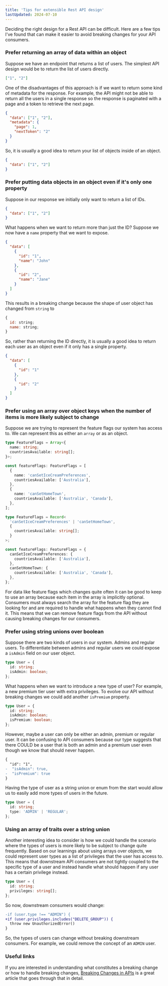 ```yaml
---
title: 'Tips for extensible Rest API design'
lastUpdated: 2024-07-10
---
```


Deciding the right design for a Rest API can be difficult. Here are a few tips I've found that can make it easier to avoid breaking changes for your API consumers.

### Prefer returning an array of data within an object

Suppose we have an endpoint that returns a list of users. The simplest API design would be to return the list of users directly.

```json
["1", "2"]
```

One of the disadvantages of this approach is if we want to return some kind of metadata for the response. For example, the API might not be able to return all the users in a single response so the response is paginated with a page and a token to retrieve the next page.

```json
{
  "data": ["1", "2"],
  "metadata": {
    "page": 1,
    "nextToken": "2"
  }
}
```

So, it is usually a good idea to return your list of objects inside of an object.

```json
{
  "data": ["1", "2"]
}
```

### Prefer putting data objects in an object even if it's only one property

Suppose in our response we initially only want to return a list of IDs.

```json
{
  "data": ["1", "2"]
}
```

What happens when we want to return more than just the ID? Suppose we now have a `name` property that we want to expose.

```json
{
  "data": [
    {
      "id": "1",
      "name": "John"
    },
    {
      "id": "2",
      "name": "Jane"
    }
  ]
}
```

This results in a breaking change because the shape of user object has changed from `string` to

```js
{
  id: string;
  name: string;
}
```

So, rather than returning the ID directly, it is usually a good idea to return each user as an object even if it only has a single property.

```json
{
  "data": [
    {
      "id": "1"
    },
    {
      "id": "2"
    }
  ]
}
```

### Prefer using an array over object keys when the number of items is more likely subject to change

Suppose we are trying to represent the feature flags our system has access to. We can represent this as either an `array` or as an object.

```ts
type FeatureFlags = Array<{
  name: string;
  countriesAvailable: string[];
}>;

const featureFlags: FeatureFlags = [
  {
    name: 'canSetIceCreamPreferences',
    countriesAvailable: ['Australia'],
  },
  {
    name: 'canSetHomeTown',
    countriesAvailable: ['Australia', 'Canada'],
  },
];
```

```ts
type FeatureFlags = Record<
  'canSetIceCreamPreferences' | 'canSetHomeTown',
  {
    countriesAvailable: string[];
  }
>;

const featureFlags: FeatureFlags = {
  canSetIceCreamPreferences: {
    countriesAvailable: ['Australia'],
  },
  canSetHomeTown: {
    countriesAvailable: ['Australia', 'Canada'],
  },
};
```

For data like feature flags which changes quite often it can be good to keep to use an array because each item in the array is implicitly optional. Consumers must always search the array for the feature flag they are looking for and are required to handle what happens when they cannot find it. This means that we can remove feature flags from the API without causing breaking changes for our consumers.

### Prefer using string unions over boolean

Suppose there are two kinds of users in our system. Admins and regular users. To differentiate between admins and regular users we could expose a `isAdmin` field on our user object.

```ts
type User = {
  id: string;
  isAdmin: boolean;
};
```

What happens when we want to introduce a new type of user? For example, a new premium tier user with extra privileges. To evolve our API without breaking changes we could add another `isPremium` property.

```ts
type User = {
  id: string;
  isAdmin: boolean;
  isPremium: boolean;
};
```

However, maybe a user can only be either an admin, premium or regular user. It can be confusing to API consumers because our type suggests that there COULD be a user that is both an admin and a premium user even though we know that should never happen.

```diff lang="json"
{
  "id": "1",
-  "isAdmin": true,
-  "isPremium": true
}
```

Having the type of user as a string union or enum from the start would allow us to easily add more types of users in the future.

```ts
type User = {
  id: string;
  type: 'ADMIN' | 'REGULAR';
};
```

### Using an array of traits over a string union

Another interesting idea to consider is how we could handle the scenario where the types of users is more likely to be subject to change quite frequently. Based on our learnings about using arrays over objects, we could represent user types as a list of privileges that the user has access to. This means that downstream API consumers are not tightly coupled to the specific type of a user and instead handle what should happen if any user has a certain privilege instead.

```ts
type User = {
  id: string;
  privileges: string[];
};
```

So now, downstream consumers would change:

```diff lang="ts"
-if (user.type !== "ADMIN") {
+if (user.privileges.includes("DELETE_GROUP")) {
  throw new UnauthorizedError()
}
```

So, the types of users can change without breaking downstream consumers. For example, we could remove the concept of an `ADMIN` user.

### Useful links

If you are interested in understanding what constitutes a breaking change or how to handle breaking changes, [Breaking Changes in APIs](https://betterprogramming.pub/breaking-changes-in-apis-bf45ddfedba0) is a great article that goes through that in detail.
